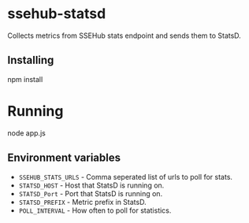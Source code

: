 # ssehub-statsd

Collects metrics from SSEHub stats endpoint and sends them to StatsD.

## Installing
npm install

# Running
node app.js

## Environment variables

* `SSEHUB_STATS_URLS` - Comma seperated list of urls to poll for stats.
* `STATSD_HOST` - Host that StatsD is running on.
* `STATSD_Port` - Port that StatsD is running on.
* `STATSD_PREFIX` - Metric prefix in StatsD.
* `POLL_INTERVAL` - How often to poll for statistics.
